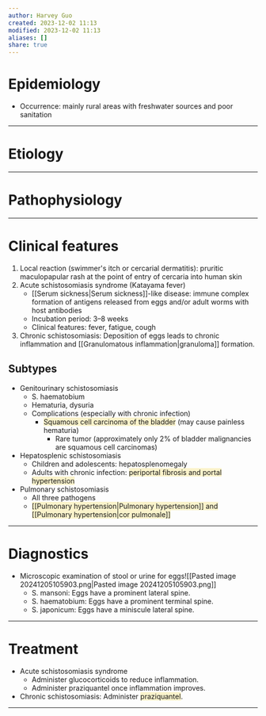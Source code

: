 ```yaml
---
author: Harvey Guo
created: 2023-12-02 11:13
modified: 2023-12-02 11:13
aliases: []
share: true
---
```

# Epidemiology
- Occurrence: mainly rural areas with freshwater sources and poor sanitation

---
# Etiology


---
# Pathophysiology


---
# Clinical features
1. Local reaction (swimmer's itch or cercarial dermatitis): pruritic maculopapular rash at the point of entry of cercaria into human skin 
2. Acute schistosomiasis syndrome (Katayama fever)
	- [[Serum sickness|Serum sickness]]-like disease: immune complex formation of antigens released from eggs and/or adult worms with host antibodies
	- Incubation period: 3–8 weeks
	- Clinical features: fever, fatigue, cough
3. Chronic schistosomiasis: Deposition of eggs leads to chronic inflammation and [[Granulomatous inflammation|granuloma]] formation.
## Subtypes
- Genitourinary schistosomiasis
	- S. haematobium
	- Hematuria, dysuria
	- Complications (especially with chronic infection)
		- <span style="background:rgba(240, 200, 0, 0.2)">Squamous cell carcinoma of the bladder</span> (may cause painless hematuria)
			- Rare tumor (approximately only 2% of bladder malignancies are squamous cell carcinomas)
- Hepatosplenic schistosomiasis
	- Children and adolescents: hepatosplenomegaly
	- Adults with chronic infection: <span style="background:rgba(240, 200, 0, 0.2)">periportal fibrosis and portal hypertension</span>
- Pulmonary schistosomiasis
	- All three pathogens
	- <span style="background:rgba(240, 200, 0, 0.2)">[[Pulmonary hypertension|Pulmonary hypertension]] and [[Pulmonary hypertension|cor pulmonale]]</span>

---
# Diagnostics
- Microscopic examination of stool or urine for eggs![[Pasted image 20241205105903.png|Pasted image 20241205105903.png]]
	- S. mansoni: Eggs have a prominent lateral spine. 
	- S. haematobium: Eggs have a prominent terminal spine. 
	- S. japonicum: Eggs have a miniscule lateral spine.

---
# Treatment
- Acute schistosomiasis syndrome 
	- Administer glucocorticoids to reduce inflammation.
	- Administer praziquantel once inflammation improves. 
- Chronic schistosomiasis: Administer <span style="background:rgba(240, 200, 0, 0.2)">praziquantel</span>.

---
